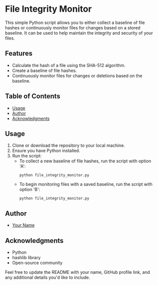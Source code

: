 # File Integrity Monitor

This simple Python script allows you to either collect a baseline of file hashes or continuously monitor files for changes based on a stored baseline. It can be used to help maintain the integrity and security of your files.

## Features

- Calculate the hash of a file using the SHA-512 algorithm.
- Create a baseline of file hashes.
- Continuously monitor files for changes or deletions based on the baseline.

## Table of Contents

- [Usage](#usage)
- [Author](#author)
- [Acknowledgments](#acknowledgments)

## Usage

1. Clone or download the repository to your local machine.
2. Ensure you have Python installed.
3. Run the script:
    - To collect a new baseline of file hashes, run the script with option 'A':
      ```shell
      python file_integrity_monitor.py
      ```
    - To begin monitoring files with a saved baseline, run the script with option 'B':
      ```shell
      python file_integrity_monitor.py
      ```


## Author

- [Your Name](https://github.com/LOKESHWAR-BH4G47)

## Acknowledgments

- Python
- hashlib library
- Open-source community

Feel free to update the README with your name, GitHub profile link, and any additional details you'd like to include.

